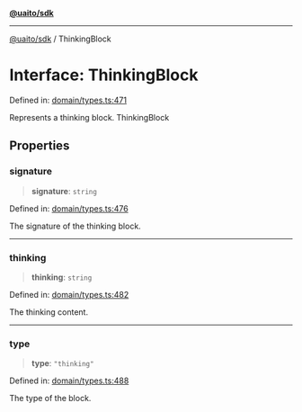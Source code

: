 [**@uaito/sdk**](../README.md)

***

[@uaito/sdk](../packages.md) / ThinkingBlock

# Interface: ThinkingBlock

Defined in: [domain/types.ts:471](https://github.com/elribonazo/uaito/blob/9ab1ff2aae36a9b426eb3035857a3fddbfc0ec37/packages/sdk/src/domain/types.ts#L471)

Represents a thinking block.
 ThinkingBlock

## Properties

### signature

> **signature**: `string`

Defined in: [domain/types.ts:476](https://github.com/elribonazo/uaito/blob/9ab1ff2aae36a9b426eb3035857a3fddbfc0ec37/packages/sdk/src/domain/types.ts#L476)

The signature of the thinking block.

***

### thinking

> **thinking**: `string`

Defined in: [domain/types.ts:482](https://github.com/elribonazo/uaito/blob/9ab1ff2aae36a9b426eb3035857a3fddbfc0ec37/packages/sdk/src/domain/types.ts#L482)

The thinking content.

***

### type

> **type**: `"thinking"`

Defined in: [domain/types.ts:488](https://github.com/elribonazo/uaito/blob/9ab1ff2aae36a9b426eb3035857a3fddbfc0ec37/packages/sdk/src/domain/types.ts#L488)

The type of the block.

